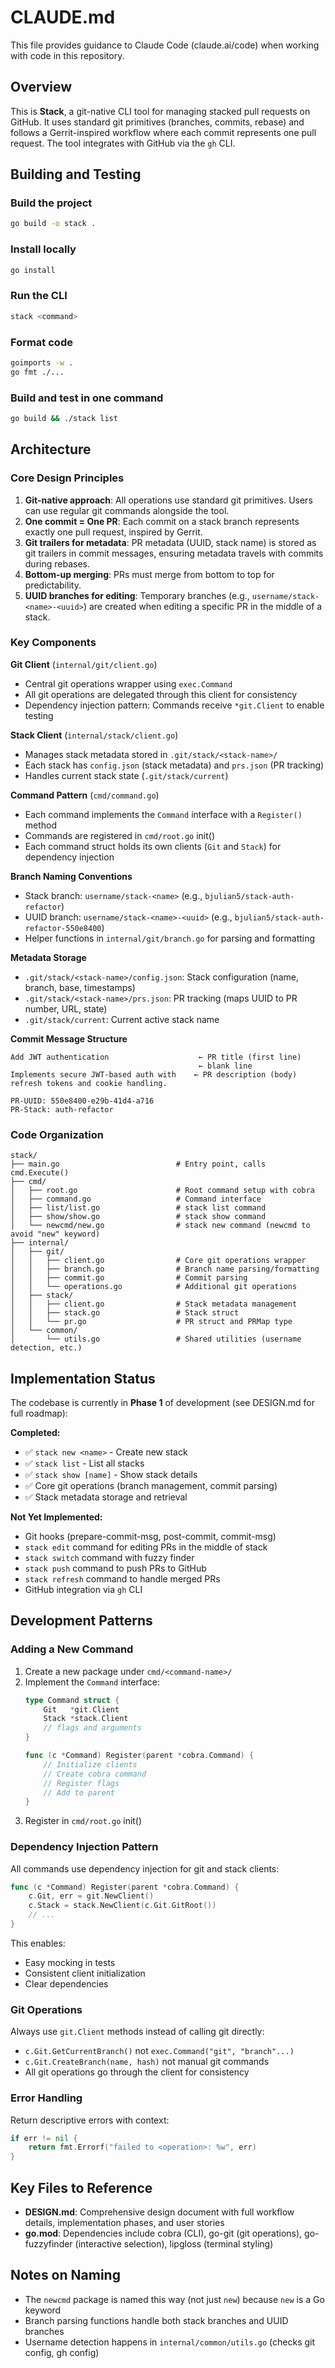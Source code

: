 # CLAUDE.md

This file provides guidance to Claude Code (claude.ai/code) when working with code in this repository.

## Overview

This is **Stack**, a git-native CLI tool for managing stacked pull requests on GitHub. It uses standard git primitives (branches, commits, rebase) and follows a Gerrit-inspired workflow where each commit represents one pull request. The tool integrates with GitHub via the `gh` CLI.

## Building and Testing

### Build the project
```bash
go build -o stack .
```

### Install locally
```bash
go install
```

### Run the CLI
```bash
stack <command>
```

### Format code
```bash
goimports -w .
go fmt ./...
```

### Build and test in one command
```bash
go build && ./stack list
```

## Architecture

### Core Design Principles

1. **Git-native approach**: All operations use standard git primitives. Users can use regular git commands alongside the tool.
2. **One commit = One PR**: Each commit on a stack branch represents exactly one pull request, inspired by Gerrit.
3. **Git trailers for metadata**: PR metadata (UUID, stack name) is stored as git trailers in commit messages, ensuring metadata travels with commits during rebases.
4. **Bottom-up merging**: PRs must merge from bottom to top for predictability.
5. **UUID branches for editing**: Temporary branches (e.g., `username/stack-<name>-<uuid>`) are created when editing a specific PR in the middle of a stack.

### Key Components

**Git Client** (`internal/git/client.go`)
- Central git operations wrapper using `exec.Command`
- All git operations are delegated through this client for consistency
- Dependency injection pattern: Commands receive `*git.Client` to enable testing

**Stack Client** (`internal/stack/client.go`)
- Manages stack metadata stored in `.git/stack/<stack-name>/`
- Each stack has `config.json` (stack metadata) and `prs.json` (PR tracking)
- Handles current stack state (`.git/stack/current`)

**Command Pattern** (`cmd/command.go`)
- Each command implements the `Command` interface with a `Register()` method
- Commands are registered in `cmd/root.go` init()
- Each command struct holds its own clients (`Git` and `Stack`) for dependency injection

**Branch Naming Conventions**
- Stack branch: `username/stack-<name>` (e.g., `bjulian5/stack-auth-refactor`)
- UUID branch: `username/stack-<name>-<uuid>` (e.g., `bjulian5/stack-auth-refactor-550e8400`)
- Helper functions in `internal/git/branch.go` for parsing and formatting

**Metadata Storage**
- `.git/stack/<stack-name>/config.json`: Stack configuration (name, branch, base, timestamps)
- `.git/stack/<stack-name>/prs.json`: PR tracking (maps UUID to PR number, URL, state)
- `.git/stack/current`: Current active stack name

**Commit Message Structure**
```
Add JWT authentication                    ← PR title (first line)
                                          ← blank line
Implements secure JWT-based auth with    ← PR description (body)
refresh tokens and cookie handling.

PR-UUID: 550e8400-e29b-41d4-a716
PR-Stack: auth-refactor
```

### Code Organization

```
stack/
├── main.go                          # Entry point, calls cmd.Execute()
├── cmd/
│   ├── root.go                      # Root command setup with cobra
│   ├── command.go                   # Command interface
│   ├── list/list.go                 # stack list command
│   ├── show/show.go                 # stack show command
│   └── newcmd/new.go                # stack new command (newcmd to avoid "new" keyword)
├── internal/
│   ├── git/
│   │   ├── client.go                # Core git operations wrapper
│   │   ├── branch.go                # Branch name parsing/formatting
│   │   ├── commit.go                # Commit parsing
│   │   └── operations.go            # Additional git operations
│   ├── stack/
│   │   ├── client.go                # Stack metadata management
│   │   ├── stack.go                 # Stack struct
│   │   └── pr.go                    # PR struct and PRMap type
│   └── common/
│       └── utils.go                 # Shared utilities (username detection, etc.)
```

## Implementation Status

The codebase is currently in **Phase 1** of development (see DESIGN.md for full roadmap):

**Completed:**
- ✅ `stack new <name>` - Create new stack
- ✅ `stack list` - List all stacks
- ✅ `stack show [name]` - Show stack details
- ✅ Core git operations (branch management, commit parsing)
- ✅ Stack metadata storage and retrieval

**Not Yet Implemented:**
- Git hooks (prepare-commit-msg, post-commit, commit-msg)
- `stack edit` command for editing PRs in the middle of stack
- `stack switch` command with fuzzy finder
- `stack push` command to push PRs to GitHub
- `stack refresh` command to handle merged PRs
- GitHub integration via `gh` CLI

## Development Patterns

### Adding a New Command

1. Create a new package under `cmd/<command-name>/`
2. Implement the `Command` interface:
   ```go
   type Command struct {
       Git   *git.Client
       Stack *stack.Client
       // flags and arguments
   }

   func (c *Command) Register(parent *cobra.Command) {
       // Initialize clients
       // Create cobra command
       // Register flags
       // Add to parent
   }
   ```
3. Register in `cmd/root.go` init()

### Dependency Injection Pattern

All commands use dependency injection for git and stack clients:
```go
func (c *Command) Register(parent *cobra.Command) {
    c.Git, err = git.NewClient()
    c.Stack = stack.NewClient(c.Git.GitRoot())
    // ...
}
```

This enables:
- Easy mocking in tests
- Consistent client initialization
- Clear dependencies

### Git Operations

Always use `git.Client` methods instead of calling git directly:
- `c.Git.GetCurrentBranch()` not `exec.Command("git", "branch"...)`
- `c.Git.CreateBranch(name, hash)` not manual git commands
- All git operations go through the client for consistency

### Error Handling

Return descriptive errors with context:
```go
if err != nil {
    return fmt.Errorf("failed to <operation>: %w", err)
}
```

## Key Files to Reference

- **DESIGN.md**: Comprehensive design document with full workflow details, implementation phases, and user stories
- **go.mod**: Dependencies include cobra (CLI), go-git (git operations), go-fuzzyfinder (interactive selection), lipgloss (terminal styling)

## Notes on Naming

- The `newcmd` package is named this way (not just `new`) because `new` is a Go keyword
- Branch parsing functions handle both stack branches and UUID branches
- Username detection happens in `internal/common/utils.go` (checks git config, gh config)
